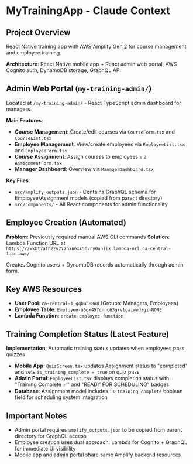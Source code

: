 # MyTrainingApp - Claude Context

## Project Overview
React Native training app with AWS Amplify Gen 2 for course management and employee training.

**Architecture**: React Native mobile app + React admin web portal, AWS Cognito auth, DynamoDB storage, GraphQL API

## Admin Web Portal (`my-training-admin/`)
Located at `/my-training-admin/` - React TypeScript admin dashboard for managers.

**Main Features**:
- **Course Management**: Create/edit courses via `CourseForm.tsx` and `CourseList.tsx`
- **Employee Management**: View/create employees via `EmployeeList.tsx` and `EmployeeForm.tsx`  
- **Course Assignment**: Assign courses to employees via `AssignmentForm.tsx`
- **Manager Dashboard**: Overview via `ManagerDashboard.tsx`

**Key Files**:
- `src/amplify_outputs.json` - Contains GraphQL schema for Employee/Assignment models (copied from parent directory)
- `src/components/` - All React components for admin functionality

## Employee Creation (Automated)
**Problem**: Previously required manual AWS CLI commands
**Solution**: Lambda Function URL at `https://zwkht7afhzzv777hxn6xx56vry0uniix.lambda-url.ca-central-1.on.aws/`

Creates Cognito users + DynamoDB records automatically through admin form.

## Key AWS Resources
- **User Pool**: `ca-central-1_gqbunB8W8` (Groups: Managers, Employees)
- **Employee Table**: `Employee-u6qx457cnnc63grvlgaiwedzgi-NONE`
- **Lambda Function**: `create-employee-function`

## Training Completion Status (Latest Feature)
**Implementation**: Automatic training status updates when employees pass quizzes
- **Mobile App**: `QuizScreen.tsx` updates Assignment status to "completed" and sets `is_training_complete = true` on quiz pass
- **Admin Portal**: `EmployeeList.tsx` displays completion status with "Training Complete ✅" and "READY FOR SCHEDULING" badges
- **Database**: Assignment model includes `is_training_complete` boolean field for scheduling system integration

## Important Notes
- Admin portal requires `amplify_outputs.json` to be copied from parent directory for GraphQL access
- Employee creation uses dual approach: Lambda for Cognito + GraphQL for immediate UI visibility
- Mobile app and admin portal share same Amplify backend resources
